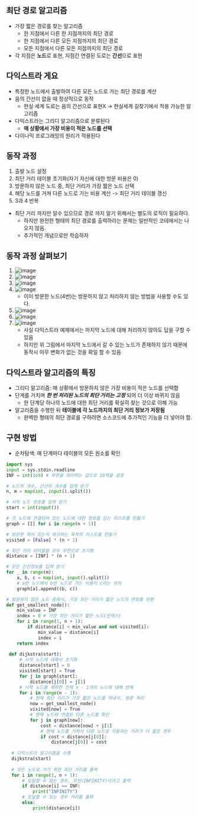 ## 최단 경로 알고리즘
  * 가장 짧은 경로를 찾는 알고리즘
    - 한 지점에서 다른 한 지점까지의 최단 경로
    - 한 지점에서 다른 모든 지점까지의 최단 경로
    - 모든 지점에서 다른 모든 지점까지의 최단 경로
  * 각 지점은 **노드**로 표현, 지점간 연결된 도로는 **간선**으로 표현

## 다익스트라 게요
  * 특정한 노드에서 출발하여 다른 모든 노드로 가는 최단 경로를 계산
  * 음의 간선이 없을 때 정상적으로 동작
    - 현실 세계 도로는 음의 간선으로 표현X -> 현실세계 길찾기에서 적용 가능한 알고리즘
  * 다익스트라는 그리디 알고리즘으로 분류된다
    - **매 상황에서 가장 비용이 적은 노드를 선택**
  * 다이나믹 프로그래밍의 원리가 적용된다
   
## 동작 과정
  1. 출발 노드 설정
  2. 최단 거리 테이블 초기화(자기 자신에 대한 방문 비용은 0)
  3. 방문하지 않은 노드 중, 최단 거리가 가장 짧은 노드 선택
  4. 해당 노드를 거쳐 다른 노드로 가는 비용 계산 -> 최단 거리 테이블 갱신
  5. 3과 4 반복
  
  * 최단 거리 까지만 알수 있으므로 경로 까지 알기 위해서는 별도의 로직이 필요하다.
    - 하지만 완전한 형태의 최단 경로를 출력하라는 문제는 일반적인 코테에서는 나오지 않음.
    - 추가적인 개념으로만 학습하자

## 동작 과정 살펴보기
  1. ![image](https://user-images.githubusercontent.com/98008421/165912188-27aaaed1-15bc-4fef-96e1-145bdfc84069.png)
  2. ![image](https://user-images.githubusercontent.com/98008421/165912239-1947f850-9b87-4dff-a582-1b32de2432b6.png)
  3. ![image](https://user-images.githubusercontent.com/98008421/165912304-dc17ce6b-ca7f-4fa3-a1cd-666195a8664c.png)
  4. ![image](https://user-images.githubusercontent.com/98008421/165912534-2d16d1e9-815d-43d9-8ffa-44ca664f74ed.png)
      - 이미 방문한 노드(4번)는 방문하지 않고 처리하지 않는 방법을 사용할 수도 있다.
  5. ![image](https://user-images.githubusercontent.com/98008421/165912753-b6722e29-db1a-4e74-a929-871ba8d83cf2.png)
  6. ![image](https://user-images.githubusercontent.com/98008421/165912955-8646b3ca-e901-49ef-bf5a-7472fe0859ac.png)
  7. ![image](https://user-images.githubusercontent.com/98008421/165912985-4eeefcd6-d3a4-4e8c-a5c6-c55f5ab0fee4.png)
      - 사실 다익스트라 예제에서는 마지막 노드에 대해 처리하지 않아도 답을 구할 수 있음
      - 하지만 위 그림에서 마지막 노드에서 갈 수 있는 노드가 존재하지 않기 때문에 동작시 아무 변화가 없는 것을 확일 할 수 있음
## 다익스트라 알고리즘의 특징
   * 그리디 알고리즘: 매 상황에서 방문하지 않은 가장 비용이 적은 노드를 선택함
   * 단계를 거치며 ***한 번 처리된 노드의 최단 거리는 고정*** 되어 더 이상 바뀌지 않음
     - 한 단계당 하나의 노드에 대한 최단 거리를 확실히 찾는 것으로 이해 가능
   * 알고리즘을 수행한 뒤 **테이블에 각 노드까지의 최단 거리 정보가 저장됨**
     - 완벽한 형태의 최단 경로를 구하려면 소스코드에 추가적인 기능을 더 넣어야 함.

## 구현 방법
   * 순차탐색: 매 단계마다 테이블의 모든 원소를 확인
   ```python
   import sys
   input = sys.stdin.readline
   INF = int(1e9) # 무한을 의미하는 값으로 10억을 설정
   
   # 노드의 개수, 간선의 개수를 입력 받기
   n, m = map(int, input().split())
   
   # 시작 노드 번호를 입력 받기
   start = int(input())
   
   # 각 노드에 연결되어 있는 노드에 대한 정보를 담는 리스트를 만들기
   graph = [[] for i in range(n + 1)]
   
   # 방문한 적이 있는지 체크하는 목적의 리스트를 만들기
   visited = [False] * (n + 1)
   
   # 최단 거리 테이블을 모두 무한으로 초기화
   distance = [INF] * (n + 1)
   
   # 모든 간선정보를 입력 받기
   for _ in range(m):
       a, b, c = map(int, input().split())
       # a번 노드에서 b번 노드로 가는 비용이 c라는 의미
       graph[a].append((b, c))
   
   # 방문하지 않은 노드 중에서, 가장 최단 거리가 짧은 노드의 번호를 반환
   def get_smallest_node():
       min_value = INF
       index = 0 # 가장 최단 거리가 짧은 노드(인덱스)
       for i in range(1, n + 1):
           if distance[i] < min_value and not visited[i]:
               min_value = distance[i]
               index = i
       return index
    
    def dijkstra(start):
        # 시작 노드에 대해서 초기화
        distance[start] = 0
        visited[start] = True
        for j in graph[start]:
            distance[j[0]] = j[1]
        # 시작 노드를 제외한 전체 n - 1개의 노드에 대해 반복
        for i in range(n - 1):
            # 현재 최단 거리가 가장 짧은 노드를 꺼내서, 방문 처리
            now = get_smallest_node()
            visited[now] = True
            # 현재 노드와 연결된 다른 노드를 확인
            for j in graph[now]:
                cost = distance[now] + j[1]
                # 현재 노드를 거쳐서 다른 노드로 이동하는 거리가 더 짧은 경우
                if cost < distance[j[0]]:
                    distance[j[0]] = cost
                    
     # 다익스트라 알고리즘을 수행
     dijkstra(start)
     
     # 모든 노드로 가기 위한 최단 거리를 출력
     for i in range(1, n + 1):
         # 도달할 수 없는 경우, 무한(INFINITY)이라고 출력
         if distance[i] == INF:
             print("INFINITY")
         # 도달할 수 있는 경우 거리를 출력
         else:
             print(distance[i])
   ```
   
   
